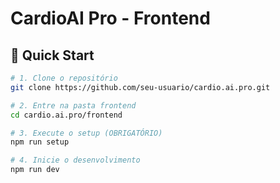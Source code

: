 # CardioAI Pro - Frontend

## 🚀 Quick Start

```bash
# 1. Clone o repositório
git clone https://github.com/seu-usuario/cardio.ai.pro.git

# 2. Entre na pasta frontend
cd cardio.ai.pro/frontend

# 3. Execute o setup (OBRIGATÓRIO)
npm run setup

# 4. Inicie o desenvolvimento
npm run dev
